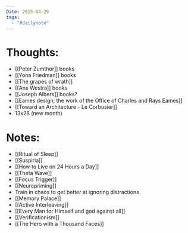 ```yaml
---
Date: 2025-04-29
tags:
  - "#dailynote"
---
```



# Thoughts:
- [[Peter Zumthor]] books
- [[Yona Friedman]] books
- [[The grapes of wrath]]
- [[Ans Westra]] books
- [[Joseph Albers]] books?
- [[Eames design; the work of the Office of Charles and Rays Eames]]
- [[Toward an Architecture - Le Corbusier]]
- 13x28 (new month)



# Notes:
- [[Ritual of Sleep]]
- [[Suspiria]]
- [[How to Live on 24 Hours a Day]]
- [[Theta Wave]]
- [[Focus Trigger]]
- [[Neuropriming]]
- Train in chaos to get better at ignoring distractions
- [[Memory Palace]]
- [[Active Interleaving]]
- [[Every Man for Himself and god against all]]
- [[Verificationism]]
- [[The Hero with a Thousand Faces]]